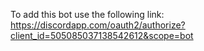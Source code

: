 To add this bot use the following link: https://discordapp.com/oauth2/authorize?client_id=505085037138542612&scope=bot

